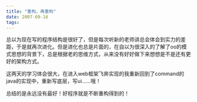 ```yaml
---
title: "重构，再重构"
date: 2007-09-16
tags:
---
```


总以为现在写的程序结构是很好了，但是每次听新的老师讲总会体会到实力的差距，于是就再次进化。但是进化也总是片面的，在自以为很深入的了解了oo的模式思想的背景下，总是根据老的思维方式，从来没有好好做下来想想是不是还有更好的架构方式。

这两天的学习体会很大，在进入web框架飞奔实现的我重新回到了command的java的实现中，重新写底层，写ui……哦！

总结的是永远没有最好！好程序就是不断重构得到的！
